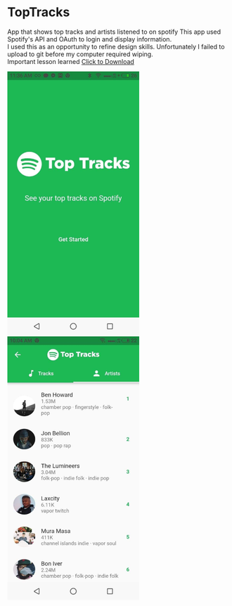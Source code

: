 # TopTracks
App that shows top tracks and artists listened to on spotify
This app used Spotify's API and OAuth to login and display information.
<br/>
I used this as an opportunity to refine design skills. Unfortunately I failed to upload to git before my computer required wiping. 
<br/>
Important lesson learned
<a href="top_tracks.apk" download>Click to Download</a>

<p float="left">
  <img src="/89562559_624152301699969_2055141005027442688_n.jpg" width="300" /> 

  <img src="/87503691_222350735552569_1658109589620523008_n.jpg" width="300" />
</p>
